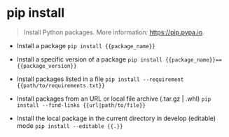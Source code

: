 # pip install
> Install Python packages.
> More information: <https://pip.pypa.io>.

- Install a package
`pip install {{package_name}}`

- Install a specific version of a package
`pip install {{package_name}}=={{package_version}}`

- Install packages listed in a file
`pip install --requirement {{path/to/requirements.txt}}`

- Install packages from an URL or local file archive (.tar.gz | .whl)
`pip install --find-links {{url|path/to/file}}`

- Install the local package in the current directory in develop (editable) mode
`pip install --editable {{.}}`

